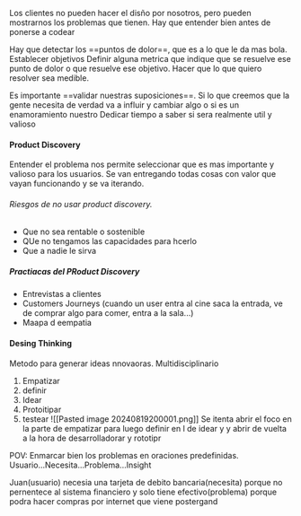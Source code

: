 Los clientes no pueden hacer el disño por nosotros, pero pueden mostrarnos los problemas que tienen. Hay que entender bien antes de ponerse a codear

Hay que detectar los ==puntos de dolor==, que es a lo que le da mas bola. 
Establecer objetivos
Definir alguna metrica que indique que se resuelve ese punto de dolor o que resuelve ese objetivo. Hacer que lo que quiero resolver sea medible.


Es importante ==validar nuestras suposiciones==. Si lo que creemos que la gente necesita de verdad va a influir y cambiar algo o si es un enamoramiento nuestro
Dedicar tiempo a saber si sera realmente util y valioso

#### Product Discovery 
Entender el problema nos permite seleccionar que es mas importante y valioso para los usuarios.  Se van entregando todas cosas con valor que vayan funcionando y se va iterando.

###### Riesgos de no usar product discovery.
- Que no sea rentable o sostenible
- QUe no tengamos las capacidades para hcerlo
- Que a nadie le sirva

##### Practiacas del PRoduct Discovery
- Entrevistas a clientes
- Customers Journeys (cuando un user entra al cine saca la entrada, ve de comprar algo para comer, entra a la sala...)
- Maapa d eempatia

#### Desing Thinking
Metodo para generar ideas nnovaoras. Multidisciplinario

1. Empatizar
2. definir
3. Idear
4. Protoitipar
5. testear
![[Pasted image 20240819200001.png]]
Se itenta abrir el foco en la parte de empatizar para luego definir en l de idear y y abrir de vuelta a la hora de desarrolladorar y rototipr


POV:
Enmarcar bien los problemas en oraciones predefinidas. Usuario...Necesita...Problema...Insight

Juan(usuario) necesia una tarjeta de debito bancaria(necesita) porque no pernentece al sistema financiero y solo tiene efectivo(problema) porque podra hacer compras por internet que viene postergand